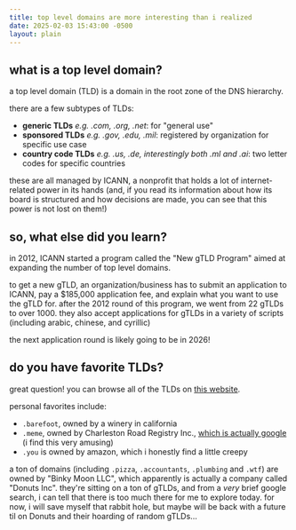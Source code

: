 ```yaml
---
title: top level domains are more interesting than i realized
date: 2025-02-03 15:43:00 -0500
layout: plain
---
```

## what is a top level domain?
a top level domain (TLD) is a domain in the root zone of the DNS hierarchy.

there are a few subtypes of TLDs:
- **generic TLDs** _e.g. .com, .org, .net_: for "general use"
- **sponsored TLDs** _e.g. .gov, .edu, .mil_: registered by organization for specific use case 
- **country code TLDs** _e.g. .us, .de, interestingly both .ml and .ai_: two letter codes for specific countries

these are all managed by ICANN, a nonprofit that holds a lot of internet-related power in its hands (and, if you read its information about how its board is structured and how decisions are made, you can see that this power is not lost on them!)

## so, what else did you learn?
in 2012, ICANN started a program called the "New gTLD Program" aimed at expanding the number of top level domains. 

to get a new gTLD, an organization/business has to submit an application to ICANN, pay a $185,000 application fee, and explain what you want to use the gTLD for. after the 2012 round of this program, we went from 22 gTLDs to over 1000. they also accept applications for gTLDs in a variety of scripts (including arabic, chinese, and cyrillic)

the next application round is likely going to be in 2026!

## do you have favorite TLDs?
great question! you can browse all of the TLDs on [this website](https://www.iana.org/domains/root/db).

personal favorites include:
- `.barefoot`, owned by a winery in california
- `.meme`, owned by Charleston Road Registry Inc., [which is actually google](https://en.wikipedia.org/wiki/Google_Registry) (i find this very amusing)
- `.you` is owned by amazon, which i honestly find a little creepy

a ton of domains (including `.pizza`, `.accountants`, `.plumbing` and `.wtf`) are owned by "Binky Moon LLC", which apparently is actually a company called "Donuts Inc". they're sitting on a ton of gTLDs, and from a _very_ brief google search, i can tell that there is too much there for me to explore today. for now, i will save myself that rabbit hole, but maybe will be back with a future til on Donuts and their hoarding of random gTLDs...
